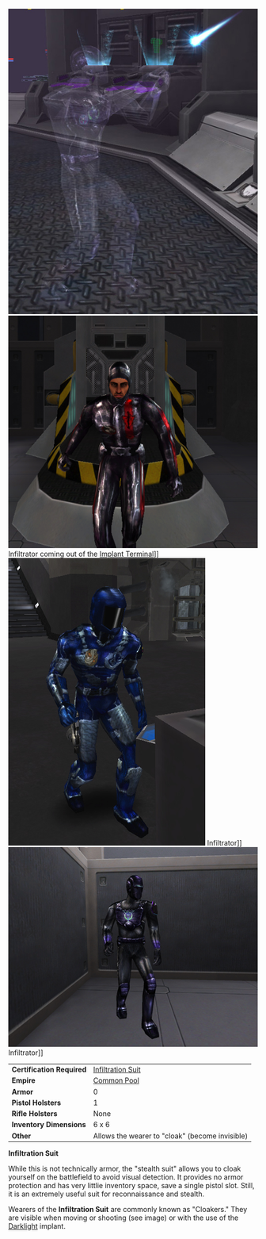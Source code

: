 ![](../images/Cloaker_firing.jpg "fig:Cloaker_firing.jpg")
![](../images/TRInfilPicture.jpg "fig:TRInfilPicture.jpg") Infiltrator coming
out of the [Implant Terminal](Implant_Terminal.md)\]\]
![](../images/NCInfiltrationSuit.jpg "fig:NCInfiltrationSuit.jpg")
Infiltrator\]\] ![](../images/VS_InfilSuit.jpg "fig:VS_InfilSuit.jpg")
Infiltrator\]\]

|                            |                                                                               |
| -------------------------- | ----------------------------------------------------------------------------- |
| **Certification Required** | [Infiltration Suit](../certifications/Infiltration_Suit_(Certification).md) |
| **Empire**                 | [Common Pool](../terminology/Common_Pool.md)                                  |
| **Armor**                  | 0                                                                             |
| **Pistol Holsters**        | 1                                                                             |
| **Rifle Holsters**         | None                                                                          |
| **Inventory Dimensions**   | 6 x 6                                                                         |
| **Other**                  | Allows the wearer to "cloak" (become invisible)                               |

**Infiltration Suit**

While this is not technically armor, the "stealth suit" allows you to cloak
yourself on the battlefield to avoid visual detection. It provides no armor
protection and has very littlie inventory space, save a single pistol slot.
Still, it is an extremely useful suit for reconnaissance and stealth.

Wearers of the **Infiltration Suit** are commonly known as "Cloakers." They are
visible when moving or shooting (see image) or with the use of the
[Darklight](../implants/Darklight.md) implant.



